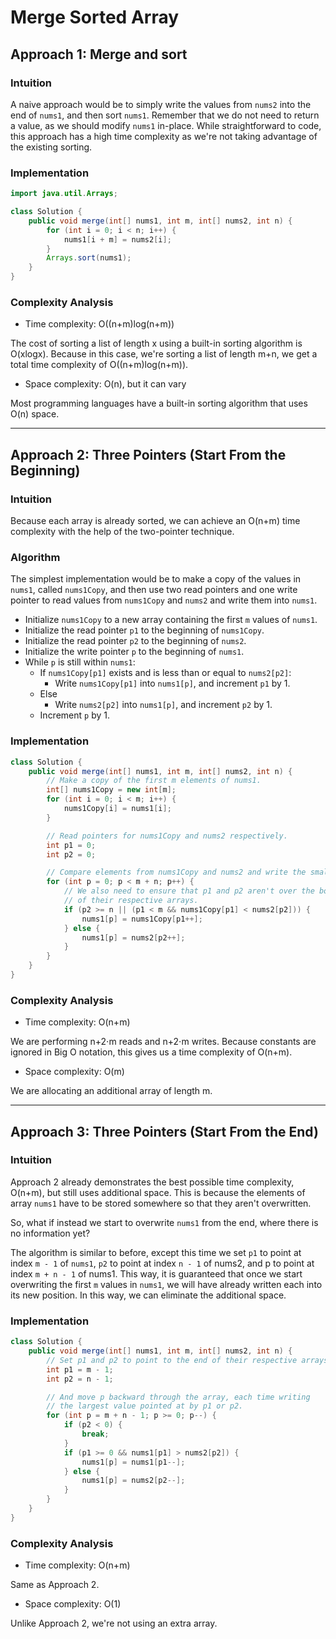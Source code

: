# Merge Sorted Array

## Approach 1: Merge and sort

### Intuition

A naive approach would be to simply write the values from `nums2` into the end of `nums1`, and then sort `nums1`. Remember that we do not need to return a value, as we should modify `nums1` in-place. While straightforward to code, this approach has a high time complexity as we're not taking advantage of the existing sorting.

### Implementation

```java
import java.util.Arrays;

class Solution {
    public void merge(int[] nums1, int m, int[] nums2, int n) {
        for (int i = 0; i < n; i++) {
            nums1[i + m] = nums2[i];
        }
        Arrays.sort(nums1);
    }
}
```

### Complexity Analysis

* Time complexity: O((n+m)log(n+m))

The cost of sorting a list of length x using a built-in sorting algorithm is O(xlogx). Because in this case, we're sorting a list of length m+n, we get a total time complexity of O((n+m)log(n+m)).

* Space complexity: O(n), but it can vary

Most programming languages have a built-in sorting algorithm that uses O(n) space.

---

## Approach 2: Three Pointers (Start From the Beginning)

### Intuition

Because each array is already sorted, we can achieve an O(n+m) time complexity with the help of the two-pointer technique.

### Algorithm

The simplest implementation would be to make a copy of the values in `nums1`, called `nums1Copy`, and then use two read pointers and one write pointer to read values from `nums1Copy` and `nums2` and write them into `nums1`.
- Initialize `nums1Copy` to a new array containing the first `m` values of `nums1`.
- Initialize the read pointer `p1` to the beginning of `nums1Copy`.
- Initialize the read pointer `p2` to the beginning of `nums2`.
- Initialize the write pointer `p` to the beginning of `nums1`.
- While `p` is still within `nums1`:
  - If `nums1Copy[p1]` exists and is less than or equal to `nums2[p2]`:
    - Write `nums1Copy[p1]` into `nums1[p]`, and increment `p1` by 1.
  - Else
    - Write `nums2[p2]` into `nums1[p]`, and increment `p2` by 1.
  - Increment `p` by 1.

### Implementation

```java
class Solution {
    public void merge(int[] nums1, int m, int[] nums2, int n) {
        // Make a copy of the first m elements of nums1.
        int[] nums1Copy = new int[m];
        for (int i = 0; i < m; i++) {
            nums1Copy[i] = nums1[i];
        }

        // Read pointers for nums1Copy and nums2 respectively.
        int p1 = 0;
        int p2 = 0;

        // Compare elements from nums1Copy and nums2 and write the smallest to nums1.
        for (int p = 0; p < m + n; p++) {
            // We also need to ensure that p1 and p2 aren't over the boundaries
            // of their respective arrays.
            if (p2 >= n || (p1 < m && nums1Copy[p1] < nums2[p2])) {
                nums1[p] = nums1Copy[p1++];
            } else {
                nums1[p] = nums2[p2++];
            }
        }
    }
}
```

### Complexity Analysis

* Time complexity: O(n+m)

We are performing n+2⋅m reads and n+2⋅m writes. Because constants are ignored in Big O notation, this gives us a time complexity of O(n+m).

* Space complexity: O(m)

We are allocating an additional array of length m.

---

## Approach 3: Three Pointers (Start From the End)

### Intuition

Approach 2 already demonstrates the best possible time complexity, O(n+m), but still uses additional space. This is because the elements of array `nums1` have to be stored somewhere so that they aren't overwritten.

So, what if instead we start to overwrite `nums1` from the end, where there is no information yet?

The algorithm is similar to before, except this time we set `p1` to point at index `m - 1` of `nums1`, `p2` to point at index `n - 1` of nums2, and p to point at index `m + n - 1` of nums1. This way, it is guaranteed that once we start overwriting the first `m` values in `nums1`, we will have already written each into its new position. In this way, we can eliminate the additional space.

### Implementation

```java
class Solution {
    public void merge(int[] nums1, int m, int[] nums2, int n) {
        // Set p1 and p2 to point to the end of their respective arrays.
        int p1 = m - 1;
        int p2 = n - 1;

        // And move p backward through the array, each time writing
        // the largest value pointed at by p1 or p2.
        for (int p = m + n - 1; p >= 0; p--) {
            if (p2 < 0) {
                break;
            }
            if (p1 >= 0 && nums1[p1] > nums2[p2]) {
                nums1[p] = nums1[p1--];
            } else {
                nums1[p] = nums2[p2--];
            }
        }
    }
}
```

### Complexity Analysis

* Time complexity: O(n+m)

Same as Approach 2.

* Space complexity: O(1)

Unlike Approach 2, we're not using an extra array.
